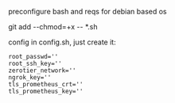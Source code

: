 preconfigure bash and reqs for debian based os

git add --chmod=+x -- *.sh

config in config.sh, just create it:

    root_passwd=''
    root_ssh_key=''
    zerotier_network=''
    ngrok_key=''
    tls_prometheus_crt=''
    tls_prometheus_key=''
